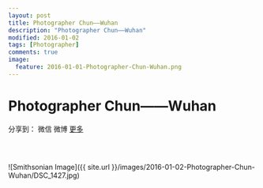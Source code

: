 ```yaml
---
layout: post
title: Photographer Chun——Wuhan
description: "Photographer Chun——Wuhan"
modified: 2016-01-02
tags: [Photographer]
comments: true
image:
  feature: 2016-01-01-Photographer-Chun-Wuhan.png
---
```


# Photographer Chun——Wuhan

<div id="ckepop">
<span class="jiathis_txt">分享到：</span>
<a class="jiathis_button_weixin">微信</a>
<a class="jiathis_button_tsina">微博</a>
<a href="http://www.jiathis.com/share?uid=2074997"  class="jiathis jiathis_txt jiathis_separator jtico jtico_jiathis" target="_blank">更多</a></div>
<script type="text/javascript" src="http://v3.jiathis.com/code/jia.js?uid=2074997" charset="utf-8"></script>
<script>
    var jiathis_config={
        data_track_clickback:true,
        summary:"好的人像离不开专业的后期处理",
        shortUrl:false,
        hideMore:false
    }
</script>

### &nbsp;

![Smithsonian Image]({{ site.url }}/images/2016-01-02-Photographer-Chun-Wuhan/DSC_1427.jpg)

### &nbsp;